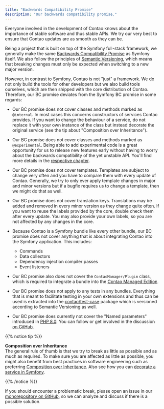```yaml
---
title: "Backwards Compatibility Promise"
description: "Our backwards compatibility promise."
---
```


Everyone involved in the development of Contao knows about the importance of stable software and thus stable APIs.
We try our very best to ensure that Contao updates are as smooth as they can be.

Being a project that is built on top of the Symfony full-stack framework, we generally make the same
[Backwards Compatibility Promise][SF_BC_Promise] as Symfony itself.
We also follow the principles of [Semantic Versioning][Semver], which means that breaking changes must only be
expected when switching to a new major version.

However, in contrast to Symfony, Contao is not "just" a framework. We do not only build the tools for other
developers but we also build tools ourselves, which are then shipped with the core distribution of Contao.
Therefore, our BC promise deviates from the Symfony BC promise in some regards:

* Our BC promise does not cover classes and methods marked as `@internal`. In most cases this concerns constructors
  of services Contao provides. If you want to change the behaviour of a service, do not replace it with your own
  instance of the class but instead decorate the original service (see the tip about "Composition over Inheritance").

* Our BC promise does not cover classes and methods marked as `@experimental`. Being able to add experimental code
  is a great opportunity for us to release new features early without having to worry about the backwards compatibility
  of the yet unstable API. You'll find more details in the [respective chapter](/internals/experimental-features).

* Our BC promise does not cover templates. Templates are subject to change very often and you have to compare
  them with every update of Contao. Generally, we try to only ever apply template changes in major and minor
  versions but if a bugfix requires us to change a template, then we might do that as well.
  
* Our BC promise does not cover translation keys. Translations may be added and removed in every minor version as
  they change quite often. If you want to reuse the labels provided by the core, double check them after
  every update. You may also provide your own labels, so you are not affected by any changes in the core.
  
* Because Contao is a Symfony bundle like every other bundle, our BC promise does not cover anything that is about 
  integrating Contao into the Symfony application. This includes:
  
  * Commands
  * Data collectors
  * Dependency injection compiler passes
  * Event listeners

* Our BC promise also does not cover the `ContaoManager/Plugin` class, which is required to integrate a bundle into
  the [Contao Managed Edition][Contao_ME].
  
* Our BC promise does not apply to any tests in any bundles. Everything that is meant to facilitate testing in your
  own extensions and thus can be used is extracted into the [contao/test-case](https://packagist.org/packages/contao/test-case) package
  which is versioned according to Semantic Versioning as well.
  
* Our BC promise does currently not cover the "Named parameters" introduced in [PHP 8.0](https://wiki.php.net/rfc/named_params). You
  can follow or get involved in the discussion [on GitHub](https://github.com/contao/contao/issues/2624).

{{% notice tip %}}

**Composition over Inheritance** <br>
The general rule of thumb is that we try to break as little as possible and as much as required. To make sure you
are affected as little as possible, you might also benefit from best practices in software engineering such as
preferring [Composition over Inheritance](https://en.wikipedia.org/wiki/Composition_over_inheritance).
Also see how you can [decorate a service in Symfony](https://symfony.com/doc/current/service_container/service_decoration.html).

{{% /notice %}}

If you should encounter a problematic break, please open an issue in our [monorepository on GitHub][Monorepo_Issues],
so we can analyze and discuss if there is a possible solution.

[SF_BC_Promise]: https://symfony.com/doc/current/contributing/code/bc.html
[Semver]: https://semver.org/
[Monorepo_Issues]: https://github.com/contao/contao/issues
[Contao_ME]: /getting-started/initial-setup/managed-edition/
